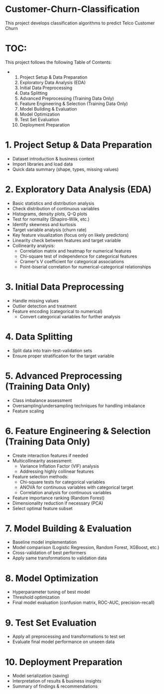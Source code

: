 # Customer-Churn-Classification
This project develops classification algorithms to predict Telco Customer Churn 


# TOC:
This project follows the following Table of Contents:
- 1. Project Setup & Data Preparation
  2. Exploratory Data Analysis (EDA)
  3. Initial Data Preprocessing
  4. Data Splitting
  5. Advanced Preprocessing (Training Data Only)
  6. Feature Engineering & Selection (Training Data Only)
  7. Model Building & Evaluation
  8. Model Optimization
  9. Test Set Evaluation
  10. Deployment Preparation

# 1. Project Setup & Data Preparation

- Dataset introduction & business context
- Import libraries and load data
- Quick data summary (shape, types, missing values)

# 2. Exploratory Data Analysis (EDA)

- Basic statistics and distribution analysis
- Check distribution of continuous variables
- Histograms, density plots, Q-Q plots
- Test for normality (Shapiro-Wilk, etc.)
- Identify skewness and kurtosis
- Target variable analysis (churn rate)
- Key feature visualization (focus only on likely predictors)
- Linearity check between features and target variable
- Collinearity analysis:
  - Correlation matrix and heatmap for numerical features
  - Chi-square test of independence for categorical features
  - Cramer's V coefficient for categorical associations
  - Point-biserial correlation for numerical-categorical relationships


# 3. Initial Data Preprocessing

- Handle missing values
- Outlier detection and treatment
- Feature encoding (categorical to numerical)
    - Convert categorical variables for further analysis

# 4. Data Splitting

- Split data into train-test-validation sets
- Ensure proper stratification for the target variable

# 5. Advanced Preprocessing (Training Data Only)

- Class imbalance assessment
- Oversampling/undersampling techniques for handling imbalance
- Feature scaling

# 6. Feature Engineering & Selection (Training Data Only)

- Create interaction features if needed
- Multicollinearity assessment:
    - Variance Inflation Factor (VIF) analysis
    - Addressing highly collinear features
- Feature selection methods:
    - Chi-square tests for categorical variables
    - ANOVA for continuous variables with categorical target
    - Correlation analysis for continuous variables
- Feature importance ranking (Random Forest)
- Dimensionality reduction if necessary (PCA)
- Select optimal feature subset

# 7. Model Building & Evaluation

- Baseline model implementation
- Model comparison (Logistic Regression, Random Forest, XGBoost, etc.)
- Cross-validation of best performers
- Apply same transformations to validation data

# 8. Model Optimization

- Hyperparameter tuning of best model
- Threshold optimization
- Final model evaluation (confusion matrix, ROC-AUC, precision-recall)

# 9. Test Set Evaluation

- Apply all preprocessing and transformations to test set
- Evaluate final model performance on unseen data

# 10. Deployment Preparation

- Model serialization (saving)
- Interpretation of results & business insights
- Summary of findings & recommendations
